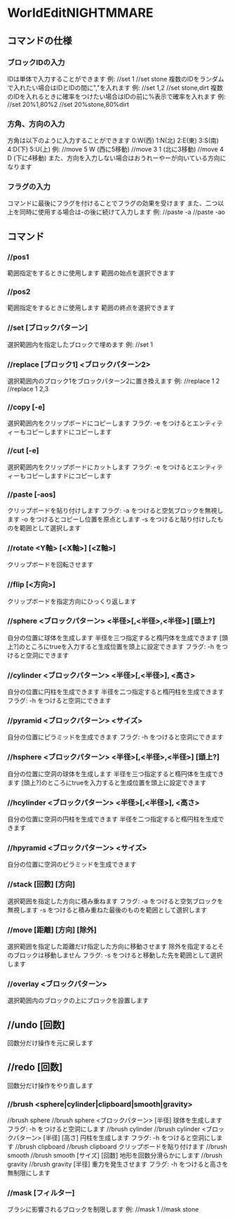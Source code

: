 # WorldEditNIGHTMMARE

## コマンドの仕様

### ブロックIDの入力
IDは単体で入力することができます
例: //set 1
    //set stone
複数のIDをランダムで入れたい場合はIDとIDの間に","を入れます
例: //set 1,2
    //set stone,dirt
複数のIDを入れるときに確率をつけたい場合はIDの前に%表示で確率を入れます
例: //set 20%1,80%2
    //set 20%stone,80%dirt
### 方角、方向の入力
方角は以下のように入力することができます
0:W(西) 1:N(北) 2:E(東) 3:S(南)
4:D(下) 5:U(上)
例: //move 5 W (西に5移動)
    //move 3 1 (北に3移動)
    //move 4 D (下に4移動)
また、方向を入力しない場合はおうれーやーが向いている方向になります

### フラグの入力
コマンドに最後にフラグを付けることでフラグの効果を受けます
また、二つ以上を同時に使用する場合は-の後に続けて入力します
例: //paste -a
    //paste -ao


## コマンド

### //pos1
範囲指定をするときに使用します
範囲の始点を選択できます

### //pos2
範囲指定をするときに使用します
範囲の終点を選択できます

### //set [ブロックパターン]
選択範囲内を指定したブロックで埋めます
例: //set 1

### //replace [ブロック1] <ブロックパターン2>
選択範囲内のブロック1をブロックパターン2に置き換えます
例: //replace 1 2
    //replace 1 2,3

### //copy [-e]
選択範囲内をクリップボードにコピーします
フラグ: -e をつけるとエンティティーもコピーしますドにコピーします

### //cut [-e]
選択範囲内をクリップボードにカットします
フラグ: -e をつけるとエンティティーもコピーしますドにコピーします

### //paste [-aos]
クリップボードを貼り付けします
フラグ: -a をつけると空気ブロックを無視します
        -o をつけるとコピーし位置を原点とします
        -s をつけると貼り付けしたものを範囲として選択します

### //rotate <Y軸> [<X軸>] [<Z軸>]
クリップボードを回転させます

### //flip [<方向>]
クリップボードを指定方向にひっくり返します

### //sphere <ブロックパターン> <半径>[,<半径>,<半径>] [頭上?]
自分の位置に球体を生成します
半径を三つ指定すると楕円体を生成できます
[頭上?]のところにtrueを入力すると生成位置を頭上に設定できます
フラグ: -h をつけると空洞にできます

### //cylinder <ブロックパターン> <半径>[,<半径>], <高さ>
自分の位置に円柱を生成できます
半径を二つ指定すると楕円柱を生成できます
フラグ: -h をつけると空洞にできます

### //pyramid <ブロックパターン> <サイズ>
自分の位置にピラミッドを生成できます
フラグ: -h をつけると空洞にできます

### //hsphere <ブロックパターン> <半径>[,<半径>,<半径>] [頭上?]
自分の位置に空洞の球体を生成します
半径を三つ指定すると楕円体を生成できます
[頭上?]のところにtrueを入力すると生成位置を頭上に設定できます

### //hcylinder <ブロックパターン> <半径>[,<半径>], <高さ>
自分の位置に空洞の円柱を生成できます
半径を二つ指定すると楕円柱を生成できます

### //hpyramid <ブロックパターン> <サイズ>
自分の位置に空洞のピラミッドを生成できます

### //stack [回数] [方向]
選択範囲を指定した方向に積み重ねます
フラグ: -a をつけると空気ブロックを無視します
        -s をつけると積み重ねた最後のものを範囲として選択します

### //move [距離] [方向] [除外]
選択範囲を指定した距離だけ指定した方向に移動させます
除外を指定するとそのブロックは移動しません
フラグ: -s をつけると移動した先を範囲として選択します

### //overlay <ブロックパターン>
選択範囲内のブロックの上にブロックを設置します

## //undo [回数]
回数分だけ操作を元に戻します

## //redo [回数]
回数分だけ操作をやり直します

### //brush <sphere|cylinder|clipboard|smooth|gravity>
//brush sphere
    //brush sphere <ブロックパターン> [半径]
    球体を生成します
    フラグ: -h をつけると空洞にします
//brush cylinder
    //brush cylinder <ブロックパターン> [半径] [高さ]
    円柱を生成します
    フラグ: -h をつけると空洞にします
//brush clipboard
    //brush clipboard
    クリップボードを貼り付けます
//brush smooth
    //brush smooth [サイズ] [回数]
    地形を回数分滑らかにします
//brush gravity
    //brush gravity [半径]
    重力を発生させます
    フラグ: -h をつけると高さを無制限にします

### //mask [フィルター]
ブラシに影響されるブロックを制限します
例: //mask 1
    //mask stone
